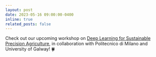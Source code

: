 ```yaml
---
layout: post
date: 2023-05-16 09:00:00-0400
inline: true
related_posts: false
---
```


Check out our upcoming workshop on [Deep Learning for Sustainable Precision Agriculture](https://sites.google.com/view/dlspa-ecmlpkdd2023/), in collaboration with Politecnico di Milano and University of Galway! 🍀
